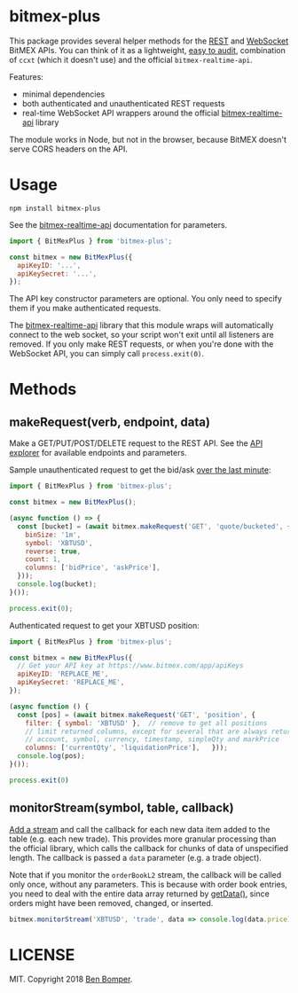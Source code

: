 # bitmex-plus

This package provides several helper methods for the [REST](https://www.bitmex.com/app/restAPI) and [WebSocket](https://www.bitmex.com/app/wsAPI) BitMEX APIs. You can think of it as a lightweight, [easy to audit](https://github.com/ccxt/ccxt/issues/943), combination of `ccxt` (which it doesn't use) and the official `bitmex-realtime-api`.

Features:

* minimal dependencies
* both authenticated and unauthenticated REST requests
* real-time WebSocket API wrappers around the official [bitmex-realtime-api](https://github.com/BitMEX/api-connectors/tree/master/official-ws/nodejs) library

The module works in Node, but not in the browser, because BitMEX doesn't serve CORS headers on the API.

# Usage

    npm install bitmex-plus

See the [bitmex-realtime-api](https://github.com/BitMEX/api-connectors/tree/master/official-ws/nodejs#new-bitmexclientobject-options) documentation for parameters.

```js
import { BitMexPlus } from 'bitmex-plus';

const bitmex = new BitMexPlus({
  apiKeyID: '...',
  apiKeySecret: '...',
});
```

The API key constructor parameters are optional. You only need to specify them if you make authenticated requests.

The [bitmex-realtime-api](https://github.com/BitMEX/api-connectors/tree/master/official-ws/nodejs) library that this module wraps will automatically connect to the web socket, so your script won't exit until all listeners are removed. If you only make REST requests, or when you're done with the WebSocket API, you can simply call `process.exit(0)`.
 

# Methods

## makeRequest(verb, endpoint, data)

Make a GET/PUT/POST/DELETE request to the REST API. See the [API explorer](https://www.bitmex.com/api/explorer/) for available endpoints and parameters.

Sample unauthenticated request to get the bid/ask [over the last minute](https://www.bitmex.com/api/explorer/#!/Quote/Quote_getBucketed):

```js
import { BitMexPlus } from 'bitmex-plus';

const bitmex = new BitMexPlus();

(async function () => {
  const [bucket] = (await bitmex.makeRequest('GET', 'quote/bucketed', {
    binSize: '1m',
    symbol: 'XBTUSD',
    reverse: true,
    count: 1,
    columns: ['bidPrice', 'askPrice'],
  }));
  console.log(bucket);
}());

process.exit(0);
```

Authenticated request to get your XBTUSD position:

```js
import { BitMexPlus } from 'bitmex-plus';

const bitmex = new BitMexPlus({
  // Get your API key at https://www.bitmex.com/app/apiKeys
  apiKeyID: 'REPLACE_ME',
  apiKeySecret: 'REPLACE_ME',
});

(async function () {
  const [pos] = (await bitmex.makeRequest('GET', 'position', {
    filter: { symbol: 'XBTUSD' },  // remove to get all positions
    // limit returned columns, except for several that are always returned:
    // account, symbol, currency, timestamp, simpleQty and markPrice
    columns: ['currentQty', 'liquidationPrice'],   }));
  console.log(pos);
}());

process.exit(0)
```

## monitorStream(symbol, table, callback)

[Add a stream](https://github.com/BitMEX/api-connectors/tree/master/official-ws/nodejs#clientaddstreamstring-symbol-string-tablename-function-callback) and call the callback for each new data item added to the table (e.g. each new trade). This provides more granular processing than the official library, which calls the callback for chunks of data of unspecified length. The callback is passed a `data` parameter (e.g. a trade object).

Note that if you monitor the `orderBookL2` stream, the callback will be called only once, without any parameters. This is because with order book entries, you need to deal with the entire data array returned by [getData()](https://github.com/BitMEX/api-connectors/tree/master/official-ws/nodejs#clientgetdatastring-symbol-string-tablename), since orders might have been removed, changed, or inserted.

```js
bitmex.monitorStream('XBTUSD', 'trade', data => console.log(data.price));
```

# LICENSE

MIT. Copyright 2018 [Ben Bomper](https://github.com/bomper).
